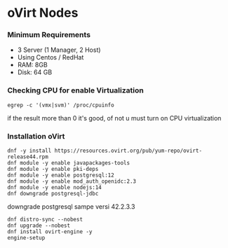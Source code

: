 # oVirt Nodes

### Minimum Requirements
- 3 Server (1 Manager, 2 Host)
- Using Centos / RedHat
- RAM: 8GB
- Disk: 64 GB

### Checking CPU for enable Virtualization

```
egrep -c '(vmx|svm)' /proc/cpuinfo
```
if the result more than 0 it's good, of not u must turn on CPU virtualization

### Installation oVirt

```
dnf -y install https://resources.ovirt.org/pub/yum-repo/ovirt-release44.rpm
dnf module -y enable javapackages-tools
dnf module -y enable pki-deps
dnf module -y enable postgresql:12
dnf module -y enable mod_auth_openidc:2.3
dnf module -y enable nodejs:14
dnf downgrade postgresql-jdbc
```
downgrade postgresql sampe versi 42.2.3.3

```
dnf distro-sync --nobest
dnf upgrade --nobest
dnf install ovirt-engine -y
engine-setup
```
